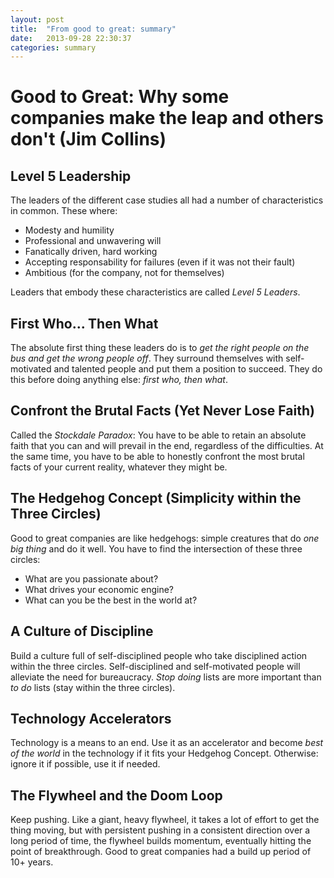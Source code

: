```yaml
---
layout: post
title:  "From good to great: summary"
date:   2013-09-28 22:30:37
categories: summary
---
```


Good to Great: Why some companies make the leap and others don't (Jim Collins)
================================


Level 5 Leadership
------------------
The leaders of the different case studies all had a number of characteristics in common.
These where:
* Modesty and humility
* Professional and unwavering will
* Fanatically driven, hard working
* Accepting responsability for failures (even if it was not their fault)
* Ambitious (for the company, not for themselves)

Leaders that embody these characteristics are called *Level 5 Leaders*.

First Who... Then What
----------------------
The absolute first thing these leaders do is to *get the right people on the bus and get the wrong people off*.
They surround themselves with self-motivated and talented people and put them a position to succeed.
They do this before doing anything else: *first who, then what*.

Confront the Brutal Facts (Yet Never Lose Faith)
------------------------------------------------
Called the *Stockdale Paradox*: You have to be able to retain an absolute faith that you can and will prevail in the end, regardless of the difficulties. At the same time, you have to be able to honestly confront the most brutal facts of your current reality, whatever they might be.

The Hedgehog Concept (Simplicity within the Three Circles)
----------------------------------------------------------
Good to great companies are like hedgehogs: simple creatures that do *one big thing* and do it well.
You have to find the intersection of these three circles:
* What are you passionate about?
* What drives your economic engine?
* What can you be the best in the world at?


A Culture of Discipline
-----------------------
Build a culture full of self-disciplined people who take disciplined action within the three circles.
Self-disciplined and self-motivated people will alleviate the need for bureaucracy.
*Stop doing* lists are more important than *to do* lists (stay within the three circles).

Technology Accelerators
-----------------------
Technology is a means to an end.
Use it as an accelerator and become *best of the world* in the technology if it fits your Hedgehog Concept.
Otherwise: ignore it if possible, use it if needed.

The Flywheel and the Doom Loop
------------------------------
Keep pushing.
Like a giant, heavy flywheel, it takes a lot of effort to get the thing moving, but with persistent pushing in a consistent direction over a long period of time, the flywheel builds momentum, eventually hitting the point of breakthrough.
Good to great companies had a build up period of 10+ years.

